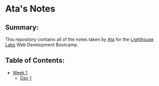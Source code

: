 # Ata's Notes 

## Summary:
This repository contains all of the notes taken by [Ata](https://github.com/AtaAnsari) for the [Lighthouse Labs](https://www.lighthouselabs.ca/) Web Development Bootcamp.

## Table of Contents: 
* [Week 1](/Week_1) 
  * [Day 1](/Week_1/Day_1)
  